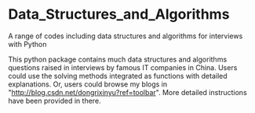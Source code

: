 # Data_Structures_and_Algorithms
A range of codes including data structures and algorithms for interviews with Python

This python package contains much data structures and algorithms questions raised in interviews by famous IT companies in China. 
Users could use the solving methods integrated as functions with detailed explanations.
Or, users could browse my blogs in "http://blog.csdn.net/dongrixinyu?ref=toolbar". 
More detailed instructions have been provided in there.

